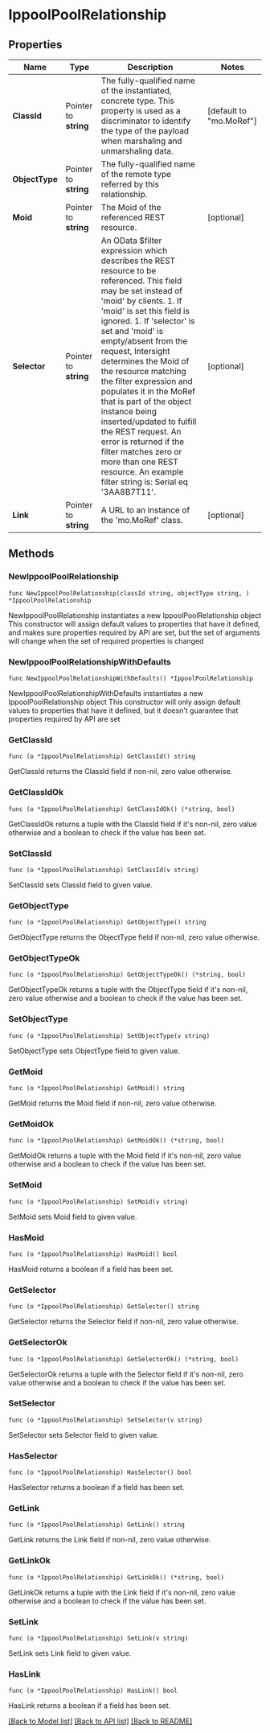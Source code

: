 # IppoolPoolRelationship

## Properties

Name | Type | Description | Notes
------------ | ------------- | ------------- | -------------
**ClassId** | Pointer to **string** | The fully-qualified name of the instantiated, concrete type. This property is used as a discriminator to identify the type of the payload when marshaling and unmarshaling data. | [default to "mo.MoRef"]
**ObjectType** | Pointer to **string** | The fully-qualified name of the remote type referred by this relationship. | 
**Moid** | Pointer to **string** | The Moid of the referenced REST resource. | [optional] 
**Selector** | Pointer to **string** | An OData $filter expression which describes the REST resource to be referenced. This field may be set instead of &#39;moid&#39; by clients. 1. If &#39;moid&#39; is set this field is ignored. 1. If &#39;selector&#39; is set and &#39;moid&#39; is empty/absent from the request, Intersight determines the Moid of the resource matching the filter expression and populates it in the MoRef that is part of the object instance being inserted/updated to fulfill the REST request. An error is returned if the filter matches zero or more than one REST resource. An example filter string is: Serial eq &#39;3AA8B7T11&#39;. | [optional] 
**Link** | Pointer to **string** | A URL to an instance of the &#39;mo.MoRef&#39; class. | [optional] 

## Methods

### NewIppoolPoolRelationship

`func NewIppoolPoolRelationship(classId string, objectType string, ) *IppoolPoolRelationship`

NewIppoolPoolRelationship instantiates a new IppoolPoolRelationship object
This constructor will assign default values to properties that have it defined,
and makes sure properties required by API are set, but the set of arguments
will change when the set of required properties is changed

### NewIppoolPoolRelationshipWithDefaults

`func NewIppoolPoolRelationshipWithDefaults() *IppoolPoolRelationship`

NewIppoolPoolRelationshipWithDefaults instantiates a new IppoolPoolRelationship object
This constructor will only assign default values to properties that have it defined,
but it doesn't guarantee that properties required by API are set

### GetClassId

`func (o *IppoolPoolRelationship) GetClassId() string`

GetClassId returns the ClassId field if non-nil, zero value otherwise.

### GetClassIdOk

`func (o *IppoolPoolRelationship) GetClassIdOk() (*string, bool)`

GetClassIdOk returns a tuple with the ClassId field if it's non-nil, zero value otherwise
and a boolean to check if the value has been set.

### SetClassId

`func (o *IppoolPoolRelationship) SetClassId(v string)`

SetClassId sets ClassId field to given value.


### GetObjectType

`func (o *IppoolPoolRelationship) GetObjectType() string`

GetObjectType returns the ObjectType field if non-nil, zero value otherwise.

### GetObjectTypeOk

`func (o *IppoolPoolRelationship) GetObjectTypeOk() (*string, bool)`

GetObjectTypeOk returns a tuple with the ObjectType field if it's non-nil, zero value otherwise
and a boolean to check if the value has been set.

### SetObjectType

`func (o *IppoolPoolRelationship) SetObjectType(v string)`

SetObjectType sets ObjectType field to given value.


### GetMoid

`func (o *IppoolPoolRelationship) GetMoid() string`

GetMoid returns the Moid field if non-nil, zero value otherwise.

### GetMoidOk

`func (o *IppoolPoolRelationship) GetMoidOk() (*string, bool)`

GetMoidOk returns a tuple with the Moid field if it's non-nil, zero value otherwise
and a boolean to check if the value has been set.

### SetMoid

`func (o *IppoolPoolRelationship) SetMoid(v string)`

SetMoid sets Moid field to given value.

### HasMoid

`func (o *IppoolPoolRelationship) HasMoid() bool`

HasMoid returns a boolean if a field has been set.

### GetSelector

`func (o *IppoolPoolRelationship) GetSelector() string`

GetSelector returns the Selector field if non-nil, zero value otherwise.

### GetSelectorOk

`func (o *IppoolPoolRelationship) GetSelectorOk() (*string, bool)`

GetSelectorOk returns a tuple with the Selector field if it's non-nil, zero value otherwise
and a boolean to check if the value has been set.

### SetSelector

`func (o *IppoolPoolRelationship) SetSelector(v string)`

SetSelector sets Selector field to given value.

### HasSelector

`func (o *IppoolPoolRelationship) HasSelector() bool`

HasSelector returns a boolean if a field has been set.

### GetLink

`func (o *IppoolPoolRelationship) GetLink() string`

GetLink returns the Link field if non-nil, zero value otherwise.

### GetLinkOk

`func (o *IppoolPoolRelationship) GetLinkOk() (*string, bool)`

GetLinkOk returns a tuple with the Link field if it's non-nil, zero value otherwise
and a boolean to check if the value has been set.

### SetLink

`func (o *IppoolPoolRelationship) SetLink(v string)`

SetLink sets Link field to given value.

### HasLink

`func (o *IppoolPoolRelationship) HasLink() bool`

HasLink returns a boolean if a field has been set.


[[Back to Model list]](../README.md#documentation-for-models) [[Back to API list]](../README.md#documentation-for-api-endpoints) [[Back to README]](../README.md)



